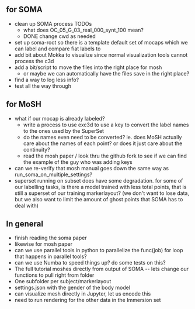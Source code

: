 ## for SOMA
- clean up SOMA process TODOs
  - what does OC_05_G_03_real_000_synt_100 mean?
  - DONE change cwd as needed
- set up soma-root so there is a template default set of mocaps which we can label and compare fiat labels to
- add bit about Mokka to visualize since normal visualization tools cannot process the c3d
- add a bit/script to move the files into the right place for mosh
  - or maybe we can automatically have the files save in the right place?
- find a way to log less info?
- test all the way through

## for MoSH
- what if our mocap is already labeled?
  - write a process to use exc3d to use a key to convert the label names to the ones used by the SuperSet
  - do the names even need to be converted? ie. does MoSH actually care about the names of each point? or does it just care about the continuity?
  - read the mosh paper / look thru the github fork to see if we can find the example of the guy who was adding keys
- can we re-verify that mosh manual goes down the same way as run_soma_on_multiple_settings?
- superset running on subset does have some degradation. for some of our labelling tasks, is there a model trained with less total points, that is still a superset of our training markerlayout? (we don't want to lose data, but we also want to limit the amount of ghost points that SOMA has to deal with)
  
## In general
- finish reading the soma paper
- likewise for mosh paper
- can we use parallel tools in python to parallelize the func(job) for loop that happens in parallel tools?
- can we use Numba to speed things up? do some tests on this?
- The full tutorial moshes directly from output of SOMA -- lets change our functions to pull right from folder
- One subfolder per subject/markerlayout
- settings.json with the gender of the body model
- can visualize mesh directly in Jupyter, let us encode this
- need to run rendering for the other data in the Immersion set